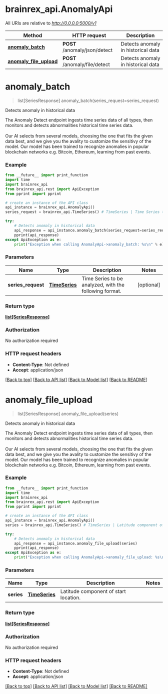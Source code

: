 # brainrex_api.AnomalyApi

All URIs are relative to *http://0.0.0.0:5000/v1*

Method | HTTP request | Description
------------- | ------------- | -------------
[**anomaly_batch**](AnomalyApi.md#anomaly_batch) | **POST** /anomaly/json/detect | Detects anomaly in historical data
[**anomaly_file_upload**](AnomalyApi.md#anomaly_file_upload) | **POST** /anomaly/file/detect | Detects anomaly in historical data


# **anomaly_batch**
> list[SeriesResponse] anomaly_batch(series_request=series_request)

Detects anomaly in historical data

The Anomaly Detect endpoint ingests time series data of all types, then monitors and detects abnormalities historical time series data. <br><br> Our AI selects from several models, choosing the one that fits the given data best, and we give you the avality to customize the sensitivy of the model. Our model has been trained to recognize anomalies in popular blockchain networks e.g. Bitcoin, Ethereum, learning from past events.

### Example
```python
from __future__ import print_function
import time
import brainrex_api
from brainrex_api.rest import ApiException
from pprint import pprint

# create an instance of the API class
api_instance = brainrex_api.AnomalyApi()
series_request = brainrex_api.TimeSeries() # TimeSeries | Time Series to be analyzed, with the following format. (optional)

try:
    # Detects anomaly in historical data
    api_response = api_instance.anomaly_batch(series_request=series_request)
    pprint(api_response)
except ApiException as e:
    print("Exception when calling AnomalyApi->anomaly_batch: %s\n" % e)
```

### Parameters

Name | Type | Description  | Notes
------------- | ------------- | ------------- | -------------
 **series_request** | [**TimeSeries**](TimeSeries.md)| Time Series to be analyzed, with the following format. | [optional] 

### Return type

[**list[SeriesResponse]**](SeriesResponse.md)

### Authorization

No authorization required

### HTTP request headers

 - **Content-Type**: Not defined
 - **Accept**: application/json

[[Back to top]](#) [[Back to API list]](../README.md#documentation-for-api-endpoints) [[Back to Model list]](../README.md#documentation-for-models) [[Back to README]](../README.md)

# **anomaly_file_upload**
> list[SeriesResponse] anomaly_file_upload(series)

Detects anomaly in historical data

The Anomaly Detect endpoint ingests time series data of all types, then monitors and detects abnormalities historical time series data. <br><br> Our AI selects from several models, choosing the one that fits the given data best, and we give you the avality to customize the sensitivy of the model. Our model has been trained to recognize anomalies in popular blockchain networks e.g. Bitcoin, Ethereum, learning from past events.

### Example
```python
from __future__ import print_function
import time
import brainrex_api
from brainrex_api.rest import ApiException
from pprint import pprint

# create an instance of the API class
api_instance = brainrex_api.AnomalyApi()
series = brainrex_api.TimeSeries() # TimeSeries | Latitude component of start location.

try:
    # Detects anomaly in historical data
    api_response = api_instance.anomaly_file_upload(series)
    pprint(api_response)
except ApiException as e:
    print("Exception when calling AnomalyApi->anomaly_file_upload: %s\n" % e)
```

### Parameters

Name | Type | Description  | Notes
------------- | ------------- | ------------- | -------------
 **series** | [**TimeSeries**](TimeSeries.md)| Latitude component of start location. | 

### Return type

[**list[SeriesResponse]**](SeriesResponse.md)

### Authorization

No authorization required

### HTTP request headers

 - **Content-Type**: Not defined
 - **Accept**: application/json

[[Back to top]](#) [[Back to API list]](../README.md#documentation-for-api-endpoints) [[Back to Model list]](../README.md#documentation-for-models) [[Back to README]](../README.md)

